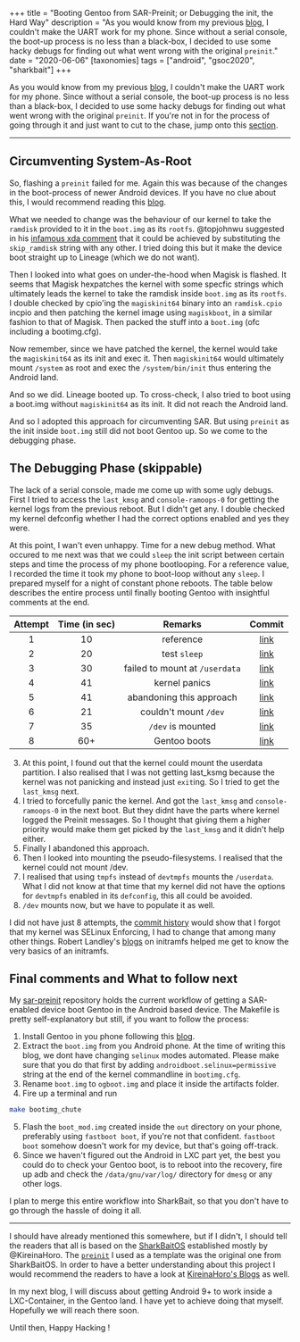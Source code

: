 +++
title = "Booting Gentoo from SAR-Preinit; or Debugging the init, the Hard Way"
description = "As you would know from my previous [blog](@/blog/uart_on_lavender/index.md), I couldn't make the UART work for my phone. Since without a serial console, the boot-up process is no less than a black-box, I decided to use some hacky debugs for finding out what went wrong with the original `preinit`."
date = "2020-06-06"
[taxonomies]
tags = ["android", "gsoc2020", "sharkbait"]
+++

As you would know from my previous [blog](@/blog/uart_on_lavender/index.md), I couldn't make the UART work for my phone. Since without a serial console, the boot-up process is no less than a black-box, I decided to use some hacky debugs for finding out what went wrong with the original `preinit`. If you're not in for the process of going through it and just want to cut to the chase, jump onto this [section](@/blog/booting_gentoo_using_preinit/index.md#final-comments-and-what-to-follow-next). 

---

## Circumventing System-As-Root

So, flashing a `preinit` failed for me. Again this was because of the changes in the boot-process of newer Android devices. If you have no clue about this, I would recommend reading this [blog](@/blog/android_boot_high_jinks/index.md). 

What we needed to change was the behaviour of our kernel to take the `ramdisk` provided to it in the `boot.img` as its `rootfs`. @topjohnwu suggested in his [infamous xda comment](https://forum.xda-developers.com/apps/magisk/pixel-2-pixel-2-xl-support-t3697427/post74361728#post74361728) that it could be achieved by substituting the `skip_ramdisk` string with any other. I tried doing this but it make the device boot straight up to Lineage (which we do not want). 

Then I looked into what goes on under-the-hood when Magisk is flashed. It seems that Magisk hexpatches the kernel with some specfic strings which ultimately leads the kernel to take the ramdisk inside `boot.img` as its `rootfs`. 
I double checked by cpio'ing the `magiskinit64` binary into an `ramdisk.cpio` incpio and then patching the kernel image using `magiskboot`, in a similar fashion to that of Magisk. Then packed the stuff into a `boot.img` (ofc including a bootimg.cfg).

Now remember, since we have patched the kernel, the kernel would take the `magiskinit64` as its init and exec it. Then `magiskinit64` would ultimately mount `/system` as root and exec the `/system/bin/init` thus entering the Android land. 

And so we did. Lineage booted up. To cross-check, I also tried to boot using a boot.img without `magiskinit64` as its init. It did not reach the Android land.

And so I adopted this approach for circumventing SAR. But using `preinit` as the init inside `boot.img` still did not boot Gentoo up. So we come to the debugging phase.

## The Debugging Phase (skippable)

The lack of a serial console, made me come up with some ugly debugs. First I tried to access the `last_kmsg` and `console-ramoops-0` for getting the kernel logs from the previous reboot. But I didn't get any. I double checked my kernel defconfig whether I had the correct options enabled and yes they were. 

At this point, I wan't even unhappy. Time for a new debug method. What occured to me next was that we could `sleep` the init script between certain steps and time the process of my phone bootlooping. For a reference value, I recorded the time it took my phone to boot-loop without any `sleep`. I prepared myself for a night of constant phone reboots. The table below describes the entire process until finally booting Gentoo with insightful comments at the end.

|Attempt|Time (in sec)|Remarks|Commit|
|:-----:|:-----------:|:-----:|:----:|
|1	|10	|reference|[link](https://gitlab.com/WantGuns/sar-preinit/-/commit/2037d2b9523f9c954b18d6efe85c803cac432563)|
|2	|20	|test `sleep`|[link](https://gitlab.com/WantGuns/sar-preinit/-/commit/195c4d40a30bd412c8574d670432098ed1fd4ed9)|
|3  |30	|failed to mount at `/userdata`|[link](https://gitlab.com/WantGuns/sar-preinit/-/commit/15c1f7ae1c60983141f5f96e82d47c924e075d53)|
|4	|41	|kernel panics|[link](https://gitlab.com/WantGuns/sar-preinit/-/commit/b373d65a132363d58d608d354e82f1469cc3d289)|
|5	|41	|abandoning this approach|[link](https://gitlab.com/WantGuns/sar-preinit/-/commit/a5b6ac35c2822fb516bc471f4387a784308f94d3)|
|6	|21	|couldn't mount `/dev`|[link](https://gitlab.com/WantGuns/sar-preinit/-/commit/3db8942d0c31cc3b3184962a4eea403cc6e49bc5)|
|7	|35	|`/dev` is mounted|[link](https://gitlab.com/WantGuns/sar-preinit/-/commit/4af274df4fcda6ad05c63e6d8caca3cd3c422b47)|
|8	|60+|Gentoo boots|[link](https://gitlab.com/WantGuns/sar-preinit/-/commit/f786531094daf77b7a0877177f9888d5d9e9b750)|

3. At this point, I found out that the kernel could mount the userdata partition. I also realised that I was not getting last_ksmg because the kernel was not panicking and instead just `exit`ing. So I tried to get the `last_kmsg` next.
4. I tried to forcefully panic the kernel. And got the `last_kmsg` and `console-ramoops-0` in the next boot. But they didnt have the parts where kernel logged the Preinit messages. So I thought that giving them a higher priority would make them get picked by the `last_kmsg` and it didn't help either.
5. Finally I abandoned this approach.
6. Then I looked into mounting the pseudo-filesystems. I realised that the kernel could not mount /dev.
7. I realised that using `tmpfs` instead of `devtmpfs` mounts the `/userdata`. What I did not know at that time that my kernel did not have the options for `devtmpfs` enabled in its `defconfig`, this all could be avoided.
8. `/dev` mounts now, but we have to populate it as well.

I did not have just 8 attempts, the [commit history](https://gitlab.com/WantGuns/sar-preinit/-/commits/timer) would show that I forgot that my kernel was SELinux Enforcing, I had to change that among many other things. Robert Landley's [blogs](https://landley.net/writing/) on initramfs helped me get to know the very basics of an initramfs.

## Final comments and What to follow next

My [sar-preinit](https://gitlab.com/WantGuns/sar-preinit) repository holds the current workflow of getting a SAR-enabled device boot Gentoo in the Android based device. The Makefile is pretty self-explanatory but still, if you want to follow the process:
1. Install Gentoo in you phone following this [blog](@/blog/install_gentoo/index.md).
2. Extract the `boot.img` from you Android phone. At the time of writing this blog, we dont have changing `selinux` modes automated. Please make sure that you do that first by adding `androidboot.selinux=permissive` string at the end of the kernel commandline in `bootimg.cfg`.
3. Rename `boot.img` to `ogboot.img` and place it inside the artifacts folder.
4. Fire up a terminal and run 
```bash
make bootimg_chute
```
5. Flash the `boot_mod.img` created inside the `out` directory on your phone, preferably using `fastboot boot`, if you're not that confident. `fastboot boot` somehow doesn't work for my device, but that's going off-track.
6. Since we haven't figured out the Android in LXC part yet, the best you could do to check your Gentoo boot, is to reboot into the recovery, fire up adb and check the `/data/gnu/var/log/` directory for `dmesg` or any other logs.

I plan to merge this entire workflow into SharkBait, so that you don't have to go through the hassle of doing it all.

---
I should have already mentioned this somewhere, but if I didn't, I should tell the readers that all is based on the [SharkBaitOS](https://www.shark-bait.org/) established mostly by @KireinaHoro. The [`preinit`](https://github.com/KireinaHoro/preinit) I used as a template was the original one from SharkBaitOS. In order to have a better understanding about this project I would recommend the readers to have a look at [KireinaHoro's Blogs](https://jsteward.moe/) as well.

In my next blog, I will discuss about getting Android 9+ to work inside a LXC-Container, in the Gentoo land. I have yet to achieve doing that myself. Hopefully we will reach there soon.

Until then, Happy Hacking !
